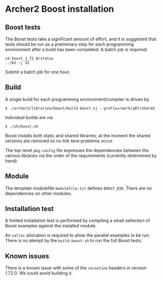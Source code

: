 # Archer2 Boost installation

## Boost tests

The Boost tests take a significant amount of effort, and it is
suggested that tests should be run as a preliminary step for
each programming environment after a build has been completed.
A batch job is required:
```
cd boost_1_72_0/status
../b2 -j 32
```
Submit a batch job for one hour.


## Build

A single build for each programming environment/compiler is driven
by
```
$ ./archer2/libraries/boost/build-boost.sj --prefix=/work/y07/shared
```
Individual builds are via
```
$ ./sh/boost.sh
```

Boost installs both static and shared libraries; at the moment the
shared versions are removed so no link time problems occur.

The top-level `pkg-config` file expresses the dependencies between
the various libraries via the order of the requirements
(currently determined by hand).

## Module

The template modulefile `modulefile.tcl` defines `BOOST_DIR`.
There are no dependencies on other modules.

## Installation test

A limited installation test is performed by compiling a small
sellection of Boost examples against the installed module.

An `salloc` allocation is required to allow the parallel examples
to be run. There is no atempt by the `build-boost.sh` to run the
full Boost tests.

## Known issues

There is a known issue with some of the `coroutine` headers in
version 1.72.0. We could avoid building it.
